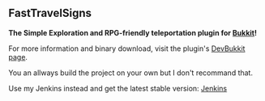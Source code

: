 ## FastTravelSigns ###

**The Simple Exploration and RPG-friendly teleportation plugin for [Bukkit](http://bukkit.org)!**

For more information and binary download, visit the plugin's [DevBukkit page](http://dev.bukkit.org/server-mods/fasttravel/).

You an allways build the project on your own but I don't recommand that.

Use my Jenkins instead and get the latest stable version: [Jenkins](http://germanspacebuild.de:8080/job/FastTravelSgins/)